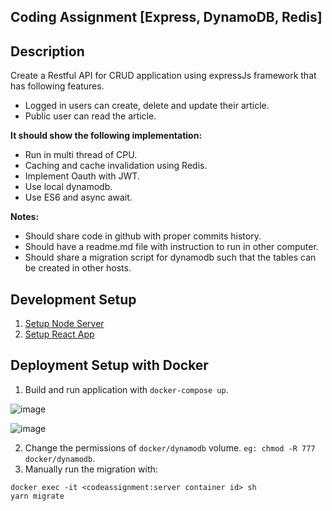 ## Coding Assignment [Express, DynamoDB, Redis]

## Description
Create a Restful API for CRUD application using expressJs framework that has
following features.

- Logged in users can create, delete and update their article.
- Public user can read the article.

**It should show the following implementation:**

- Run in multi thread of CPU.
- Caching and cache invalidation using Redis.
- Implement Oauth with JWT.
- Use local dynamodb.
- Use ES6 and async await.

**Notes:**

- Should share code in github with proper commits history.
- Should have a readme.md file with instruction to run in other computer.
- Should share a migration script for dynamodb such that the tables can be created in other hosts.

## Development Setup
1. [Setup Node Server](server)
2. [Setup React App](app)

## Deployment Setup with Docker
1. Build and run application with `docker-compose up`.

![image](https://user-images.githubusercontent.com/25634165/125441365-4440d190-56c3-44af-86da-a49bc2645d10.png)

![image](https://user-images.githubusercontent.com/25634165/125441658-83541d9a-1d87-4ab8-a3f6-38c3a407f780.png)

2. Change the permissions of `docker/dynamodb` volume. `eg: chmod -R 777 docker/dynamodb`.
3. Manually run the migration with:
```
docker exec -it <codeassignment:server container id> sh
yarn migrate
```
